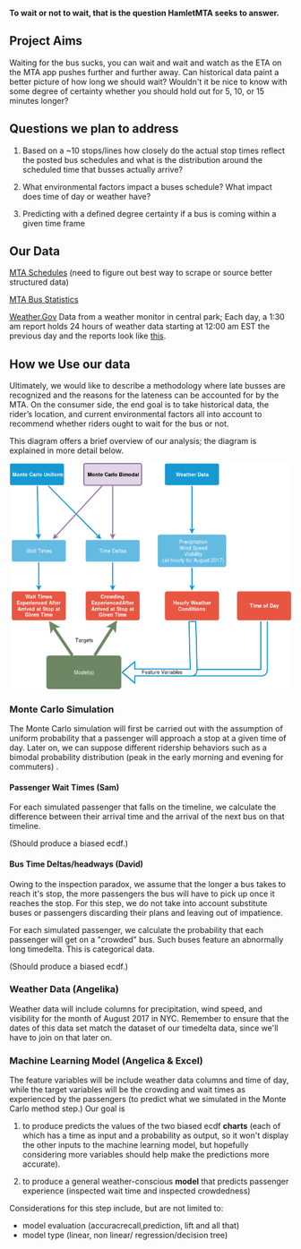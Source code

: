 **To wait or not to wait, that is the question HamletMTA seeks to answer.** 

## Project Aims

Waiting for the bus sucks, you can wait and wait and watch as the ETA on the MTA app pushes further and further away. Can historical data paint a better picture of how long we should wait? Wouldn't it be nice to know with some degree of certainty whether you should hold out for 5, 10, or 15 minutes longer?

## Questions we plan to address

1. Based on a ~10 stops/lines how closely do the actual stop times reflect the posted bus schedules and what is the distribution around the scheduled time that busses actually arrive?

2. What environmental factors impact a buses schedule? What impact does time of day or weather have?

3. Predicting with a defined degree certainty if a bus is coming within a given time frame

## Our Data

[MTA Schedules](http://web.mta.info/nyct/service/bus/bklnsch.htm#top) (need to figure out best way to scrape or source better structured data)

[MTA Bus Statistics](https://www.kaggle.com/stoney71/new-york-city-transport-statistics)

[Weather.Gov](https://www.weather.gov/okx/CentralParkHistorical) Data from a weather monitor in central park; Each day, a 1:30 am report holds 24 hours of weather data starting at 12:00 am EST the previous day and the reports look like [this](https://forecast.weather.gov/product.php?site=NWS&issuedby=NYC&product=CLI&format=CI&version=1&glossary=1&highlight=off).

## How we Use our data

Ultimately, we would like to describe a methodology where late busses are recognized and the reasons for the lateness can be accounted for by the MTA. On the consumer side, the end goal is to take historical data, the rider’s location, and current environmental factors all into account to recommend whether riders ought to wait for the bus or not. 

This diagram offers a brief overview of our analysis; the diagram is explained in more detail below.

![diagram](analysis_diagram.png)

### Monte Carlo Simulation

The Monte Carlo simulation will first be carried out with the assumption of uniform probability that a passenger will approach a stop at a given time of day. Later on, we can suppose different ridership behaviors such as a bimodal probability distribution (peak in the early morning and evening for commuters) . 

#### Passenger Wait Times (Sam)
For each simulated passenger that falls on the timeline, we calculate the difference between their arrival time and the arrival of the next bus on that timeline.

(Should produce a biased ecdf.)

#### Bus Time Deltas/headways (David)

Owing to the inspection paradox, we assume that the longer a bus takes to reach it's stop, the more passengers the bus will have to pick up once it reaches the stop. For this step, we do not take into account substitute buses or passengers discarding their plans and leaving out of impatience.

For each simulated passenger, we calculate the probability that each passenger will get on a "crowded" bus.  Such buses feature an abnormally long timedelta. This is categorical data.

(Should produce a biased ecdf.)



### Weather Data (Angelika)

Weather data will include columns for precipitation, wind speed, and visibility for the month of August 2017 in NYC. Remember to ensure that the dates of this data set match the dataset of our timedelta data, since we'll have to join on that later on.



### Machine Learning Model (Angelica & Excel)

The feature variables will be include weather data columns and time of day, while the target variables will be the crowding and wait times as experienced by the passengers (to predict what we simulated in the Monte Carlo method step.) Our goal is 

1. to produce predicts the values of the two biased ecdf **charts** (each of which has a time as input and a probability as output, so it won't display the other inputs to the machine learning model, but hopefully considering more variables should help make the predictions more accurate).

2. to produce a general weather-conscious **model** that predicts passenger experience (inspected wait time and inspected crowdedness)

Considerations for this step include, but are not limited to:

- model evaluation (accuracrecall,prediction, lift and all that)
- model type (linear, non linear/ regression/decision tree)

